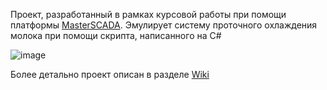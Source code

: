 Проект, разработанный в рамках курсовой работы при помощи платформы [MasterSCADA](https://masterscada.ru/). Эмулирует систему проточного охлаждения молока при помощи скрипта, написанного на C#

![image](https://github.com/user-attachments/assets/8625acdc-83f4-4f51-bfc2-e5b4c0bd02dc)

Более детально проект описан в разделе [Wiki](https://github.com/DrinkSanina/MilkRefinerSCADA/wiki)
